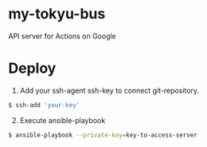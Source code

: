 # my-tokyu-bus
API server for Actions on Google


# Deploy

1. Add your ssh-agent ssh-key to connect git-repository.

```bash
$ ssh-add 'your-key'
```

2. Execute ansible-playbook

```bash
$ ansible-playbook --private-key=key-to-access-server
```
